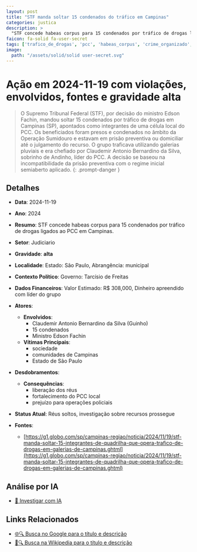 ```yaml
---
layout: post
title: "STF manda soltar 15 condenados do tráfico em Campinas"
categories: justica
description: > 
  "STF concede habeas corpus para 15 condenados por tráfico de drogas ligados ao PCC em Campinas."
faicon: fa-solid fa-user-secret
tags: ['trafico_de_drogas', 'pcc', 'habeas_corpus', 'crime_organizado', 'claudemir-antonio-bernardino-da-silva-guinho', '15-condenados', 'ministro-edson-fachin', 'sociedade', 'comunidades-de-campinas', 'estado-de-sao-paulo', 'liberacao-dos-reus', 'fortalecimento-do-pcc-local', 'prejuizo-para-operacoes-policiais', 'gravidade-alta', 'judiciario']
image:
  path: "/assets/solid/solid user-secret.svg"
---
```


# Ação em 2024-11-19 com violações, envolvidos, fontes e gravidade alta

> O Supremo Tribunal Federal (STF), por decisão do ministro Edson Fachin, mandou soltar 15 condenados por tráfico de drogas em Campinas (SP), apontados como integrantes de uma célula local do PCC. Os beneficiados foram presos e condenados no âmbito da Operação Sumidouro e estavam em prisão preventiva ou domiciliar até o julgamento do recurso. O grupo traficava utilizando galerias pluviais e era chefiado por Claudemir Antonio Bernardino da Silva, sobrinho de Andinho, líder do PCC. A decisão se baseou na incompatibilidade da prisão preventiva com o regime inicial semiaberto aplicado.
{: .prompt-danger }

## Detalhes
- **Data**: 2024-11-19
- **Ano**: 2024
- **Resumo**: STF concede habeas corpus para 15 condenados por tráfico de drogas ligados ao PCC em Campinas.
- **Setor**: Judiciario
- **Gravidade**: **alta** <i class="fas fa-solid fa-user-secret"></i>
- **Localidade**: Estado: São Paulo, Abrangência: municipal
- **Contexto Político**: Governo: Tarcísio de Freitas
- **Dados Financeiros**: Valor Estimado: R$ 308,000, Dinheiro apreendido com líder do grupo

- **Atores**:
  - **Envolvidos**:
    - Claudemir Antonio Bernardino da Silva (Guinho)
    - 15 condenados
    - Ministro Edson Fachin
  - **Vítimas Principais**:
    - sociedade
    - comunidades de Campinas
    - Estado de São Paulo
- **Desdobramentos**:
  - **Consequências**:
    - liberação dos réus
    - fortalecimento do PCC local
    - prejuízo para operações policiais
- **Status Atual**: Réus soltos, investigação sobre recursos prossegue

- **Fontes**:
  - [https://g1.globo.com/sp/campinas-regiao/noticia/2024/11/19/stf-manda-soltar-15-integrantes-de-quadrilha-que-opera-trafico-de-drogas-em-galerias-de-campinas.ghtml](https://g1.globo.com/sp/campinas-regiao/noticia/2024/11/19/stf-manda-soltar-15-integrantes-de-quadrilha-que-opera-trafico-de-drogas-em-galerias-de-campinas.ghtml)

## Análise por IA
- [🤖 Investigar com IA](https://www.perplexity.ai/search?q=%20STF%20manda%20soltar%2015%20condenados%20do%20tr%C3%A1fico%20em%20Campinas%20STF%20concede%20habeas%20corpus%20para%2015%20condenados%20por%20tr%C3%A1fico%20de%20drogas%20ligados%20ao%20PCC%20em%20Campinas.%20O%20Supremo%20Tribunal%20Federal%20%28STF%29%2C%20por%20decis%C3%A3o%20do%20ministro%20Edson%20Fachin%2C%20mandou%20soltar%2015%20condenados%20por%20tr%C3%A1fico%20de%20drogas%20em%20Campinas%20%28SP%29%2C%20apontados%20como%20integrantes%20de%20uma%20c%C3%A9lula%20local%20do%20PCC.%20Os%20beneficiados%20foram%20presos%20e%20condenados%20no%20%C3%A2mbito%20da%20Opera%C3%A7%C3%A3o%20Sumidouro%20e%20estavam%20em%20pris%C3%A3o%20preventiva%20ou%20domiciliar%20at%C3%A9%20o%20julgamento%20do%20recurso.%20O%20grupo%20traficava%20utilizando%20galerias%20pluviais%20e%20era%20chefiado%20por%20Claudemir%20Antonio%20Bernardino%20da%20Silva%2C%20sobrinho%20de%20Andinho%2C%20l%C3%ADder%20do%20PCC.%20A%20decis%C3%A3o%20se%20baseou%20na%20incompatibilidade%20da%20pris%C3%A3o%20preventiva%20com%20o%20regime%20inicial%20semiaberto%20aplicado.%20trafico_de_drogas%20PCC%20habeas_corpus%20crime_organizado%202024%20gravidade%20alta%20setor%20Judiciario)

## Links Relacionados
- [🌐🔍 Busca no Google para o título e descrição](https://www.google.com/search?q=%20STF%20manda%20soltar%2015%20condenados%20do%20tr%C3%A1fico%20em%20Campinas%20STF%20concede%20habeas%20corpus%20para%2015%20condenados%20por%20tr%C3%A1fico%20de%20drogas%20ligados%20ao%20PCC%20em%20Campinas.%20O%20Supremo%20Tribunal%20Federal%20%28STF%29%2C%20por%20decis%C3%A3o%20do%20ministro%20Edson%20Fachin%2C%20mandou%20soltar%2015%20condenados%20por%20tr%C3%A1fico%20de%20drogas%20em%20Campinas%20%28SP%29%2C%20apontados%20como%20integrantes%20de%20uma%20c%C3%A9lula%20local%20do%20PCC.%20Os%20beneficiados%20foram%20presos%20e%20condenados%20no%20%C3%A2mbito%20da%20Opera%C3%A7%C3%A3o%20Sumidouro%20e%20estavam%20em%20pris%C3%A3o%20preventiva%20ou%20domiciliar%20at%C3%A9%20o%20julgamento%20do%20recurso.%20O%20grupo%20traficava%20utilizando%20galerias%20pluviais%20e%20era%20chefiado%20por%20Claudemir%20Antonio%20Bernardino%20da%20Silva%2C%20sobrinho%20de%20Andinho%2C%20l%C3%ADder%20do%20PCC.%20A%20decis%C3%A3o%20se%20baseou%20na%20incompatibilidade%20da%20pris%C3%A3o%20preventiva%20com%20o%20regime%20inicial%20semiaberto%20aplicado.%20trafico_de_drogas%20PCC%20habeas_corpus%20crime_organizado%202024%20gravidade%20alta%20setor%20Judiciario)
- [📖🔍 Busca na Wikipedia para o título e descrição](https://pt.wikipedia.org/w/index.php?search=%20STF%20manda%20soltar%2015%20condenados%20do%20tr%C3%A1fico%20em%20Campinas%20STF%20concede%20habeas%20corpus%20para%2015%20condenados%20por%20tr%C3%A1fico%20de%20drogas%20ligados%20ao%20PCC%20em%20Campinas.%20O%20Supremo%20Tribunal%20Federal%20%28STF%29%2C%20por%20decis%C3%A3o%20do%20ministro%20Edson%20Fachin%2C%20mandou%20soltar%2015%20condenados%20por%20tr%C3%A1fico%20de%20drogas%20em%20Campinas%20%28SP%29%2C%20apontados%20como%20integrantes%20de%20uma%20c%C3%A9lula%20local%20do%20PCC.%20Os%20beneficiados%20foram%20presos%20e%20condenados%20no%20%C3%A2mbito%20da%20Opera%C3%A7%C3%A3o%20Sumidouro%20e%20estavam%20em%20pris%C3%A3o%20preventiva%20ou%20domiciliar%20at%C3%A9%20o%20julgamento%20do%20recurso.%20O%20grupo%20traficava%20utilizando%20galerias%20pluviais%20e%20era%20chefiado%20por%20Claudemir%20Antonio%20Bernardino%20da%20Silva%2C%20sobrinho%20de%20Andinho%2C%20l%C3%ADder%20do%20PCC.%20A%20decis%C3%A3o%20se%20baseou%20na%20incompatibilidade%20da%20pris%C3%A3o%20preventiva%20com%20o%20regime%20inicial%20semiaberto%20aplicado.%20trafico_de_drogas%20PCC%20habeas_corpus%20crime_organizado%202024%20gravidade%20alta%20setor%20Judiciario)

